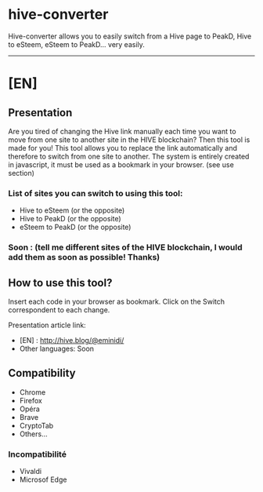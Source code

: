 # hive-converter
Hive-converter allows you to easily switch from a Hive page to PeakD, Hive to eSteem, eSteem to PeakD... very easily.

------
# [EN]
## Presentation
Are you tired of changing the Hive link manually each time you want to move from one site to another site in the HIVE blockchain?
Then this tool is made for you! 
This tool allows you to replace the link automatically and therefore to switch from one site to another. The system is entirely created in javascript, it must be used as a bookmark in your browser. (see use section)

### List of sites you can switch to using this tool:

- Hive to eSteem (or the opposite)
- Hive to PeakD (or the opposite)
- eSteem to PeakD (or the opposite)

### Soon : (tell me different sites of the HIVE blockchain, I would add them as soon as possible! Thanks)

## How to use this tool?

Insert each code in your browser as bookmark. Click on the Switch correspondent to each change.

Presentation article link: 
- [EN] : http://hive.blog/@eminidi/
- Other languages: Soon

## Compatibility

- Chrome
- Firefox
- Opéra
- Brave
- CryptoTab
- Others...

### Incompatibilité

- Vivaldi
- Microsof Edge
